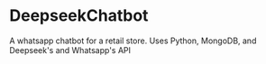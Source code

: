 # DeepseekChatbot
A whatsapp chatbot for a retail store. Uses Python, MongoDB, and Deepseek's and Whatsapp's API
